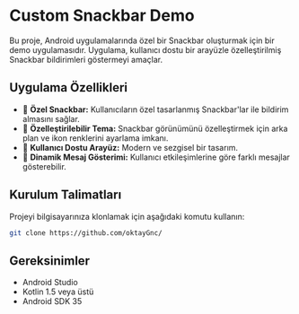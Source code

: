 # Custom Snackbar Demo

Bu proje, Android uygulamalarında özel bir Snackbar oluşturmak için bir demo uygulamasıdır. Uygulama, kullanıcı dostu bir arayüzle özelleştirilmiş Snackbar bildirimleri göstermeyi amaçlar.

## Uygulama Özellikleri

- 📝 **Özel Snackbar:** Kullanıcıların özel tasarlanmış Snackbar'lar ile bildirim almasını sağlar.
- 🎨 **Özelleştirilebilir Tema:** Snackbar görünümünü özelleştirmek için arka plan ve ikon renklerini ayarlama imkanı.
- 📱 **Kullanıcı Dostu Arayüz:** Modern ve sezgisel bir tasarım.
- 🔄 **Dinamik Mesaj Gösterimi:** Kullanıcı etkileşimlerine göre farklı mesajlar gösterebilir.

## Kurulum Talimatları

Projeyi bilgisayarınıza klonlamak için aşağıdaki komutu kullanın:

```bash
git clone https://github.com/oktayGnc/
```

## Gereksinimler
- Android Studio
- Kotlin 1.5 veya üstü
- Android SDK 35